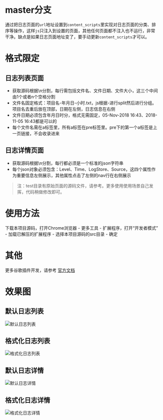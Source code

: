 # master分支
通过把日志页面的`url`地址设置到`content_scripts`里实现对日志页面的分类、排序等操作，这样`js`只注入到设置的页面，其他任何页面都不注入也不运行，非常干净。缺点是如果日志页面地址变了，要手动更新`content_scripts`才可以。

# 格式限定
## 日志列表页面
* 获取源码根据\n分割，每行需包括文件名、文件日期、文件大小，这三个中间由1个或者n个空格分割
* 文件名固定格式：项目名-年月日-小时.txt，js根据-进行split然后进行分组。项目名去重后放在顶部，日期在左侧，日志信息在右侧
* 文件日期必须包含年月日时分，格式无需固定，05-Nov-2018 16:43、2018-11-05 16:43都是可以的
* 每个文件名需在a标签里，所有a标签在pre标签里。pre下的第一个a标签是上一页链接，不会收录进来
## 日志详情页面
* 获取源码根据\n分割，每行都必须是一个标准的json字符串
* 每个json对象必须包含：Level、Time、LogStore、Source，这四个属性作为重要信息左侧展示，其他属性点击了左侧的nav行在右侧展示
> 注：test目录有原始页面的源码文件，请参考。更多使用使用场景自己发挥，代码稍做修改即可。

# 使用方法
下载本项目源码，打开Chrome浏览器 - 更多工具 - 扩展程序，打开“开发者模式” - 加载已解压的扩展程序 - 选择本项目源码的src目录 - 确定

# 其他
更多谷歌插件开发，请参考 [官方文档](https://developer.chrome.com/extensions/overview "点击前往")

# 效果图
## 默认日志列表
![默认日志列表](https://github.com/oppoic/LogFilter/blob/master/pic/list-origin.png?raw=true)
## 格式化日志列表
![格式化日志列表](https://github.com/oppoic/LogFilter/blob/master/pic/list-format.png?raw=true)
## 默认日志详情
![默认日志详情](https://github.com/oppoic/LogFilter/blob/master/pic/detail-origin.png?raw=true)
## 格式化日志详情
![格式化日志详情](https://github.com/oppoic/LogFilter/blob/master/pic/detail-format.png?raw=true)